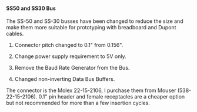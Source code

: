#### SS50 and SS30 Bus

The SS-50 and SS-30 busses have been changed to reduce the size and make them more suitable for prototyping with breadboard and Dupont cables.

1. Connector pitch changed to 0.1" from 0.156".

2. Change power supply requirement to 5V only.
3. Remove the Baud Rate Generator from the Bus.
4. Changed  non-inverting Data Bus Buffers.
   

The connector is the Molex 22-15-2106, I purchase them from Mouser (538-22-15-2106).
0.1" pin header and female receptacles are a cheaper option but not recommended for more than a few insertion cycles.  